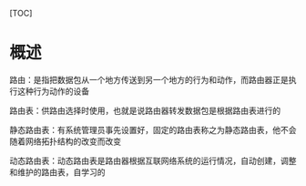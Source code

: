 [TOC]

# 概述

路由：是指把数据包从一个地方传送到另一个地方的行为和动作，而路由器正是执行这种行为动作的设备

路由表：供路由选择时使用，也就是说路由器转发数据包是根据路由表进行的

静态路由表：有系统管理员事先设置好，固定的路由表称之为静态路由表，他不会随着网络拓扑结构的改变而改变

动态路由表：动态路由表是路由器根据互联网络系统的运行情况，自动创建，调整和维护的路由表，自学习的







